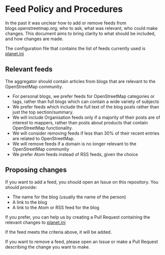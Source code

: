 # Feed Policy and Procedures

In the past it was unclear how to add or remove feeds from blogs.openstreetmap.org; who to ask, what was relevant, who could make changes. This document aims to bring clarity to what should be included, and how changes are made.

The configuration file that contains the list of feeds currently used is [planet.ini](planet.ini)

## Relevant feeds

The aggregator should contain articles from blogs that are relevant to the OpenStreetMap community.

* For personal blogs, we prefer feeds for OpenStreetMap categories or tags, rather than full blogs which can contain a wide variety of subjects
* We prefer feeds which include the full text of the blog posts rather than just the top section/summary.
* We will include Organisation feeds only if a majority of their posts are of interest to mappers, rather than posts about products that contain OpenStreetMap functionality.
* We will consider removing feeds if less than 30% of their recent entries are related to OpenStreetMap.
* We will remove feeds if a domain is no longer relevant to the OpenStreetMap community
* We prefer Atom feeds instead of RSS feeds, given the choice

## Proposing changes

If you want to add a feed, you should open an Issue on this repository. You should provide:

* The name for the blog (usually the name of the person)
* A link to the blog
* A link to the Atom or RSS feed for the blog

If you prefer, you can help us by creating a Pull Request containing the relevant changes to [planet.ini](planet.ini)

If the feed meets the criteria above, it will be added.

If you want to remove a feed, please open an Issue or make a Pull Request describing the change you want to make.
